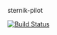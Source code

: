 sternik-pilot

[![Build Status](https://travis-ci.org/pawelbabiuch/sternik-pilot.svg?branch=master)](https://travis-ci.org/pawelbabiuch/sternik-pilot)
